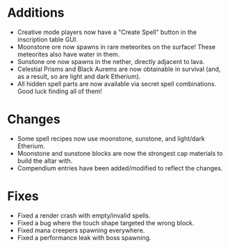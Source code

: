 # Additions

- Creative mode players now have a "Create Spell" button in the inscription table GUI.
- Moonstone ore now spawns in rare meteorites on the surface! These meteorites also have water in them.
- Sunstone ore now spawns in the nether, directly adjacent to lava.
- Celestial Prisms and Black Aurems are now obtainable in survival (and, as a result, so are light and dark Etherium).
- All hidden spell parts are now available via secret spell combinations. Good luck finding all of them!

# Changes

- Some spell recipes now use moonstone, sunstone, and light/dark Etherium.
- Moonstone and sunstone blocks are now the strongest cap materials to build the altar with.
- Compendium entries have been added/modified to reflect the changes.

# Fixes

- Fixed a render crash with empty/invalid spells.
- Fixed a bug where the touch shape targeted the wrong block.
- Fixed mana creepers spawning everywhere.
- Fixed a performance leak with boss spawning.
